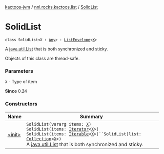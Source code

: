 [kactoos-jvm](../../index.md) / [nnl.rocks.kactoos.list](../index.md) / [SolidList](./index.md)

# SolidList

`class SolidList<X : `[`Any`](https://kotlinlang.org/api/latest/jvm/stdlib/kotlin/-any/index.html)`> : `[`ListEnvelope`](../-list-envelope/index.md)`<`[`X`](index.md#X)`>`

A [java.util.List](http://docs.oracle.com/javase/8/docs/api/java/util/List.html) that is both synchronized and sticky.

Objects of this class are thread-safe.

### Parameters

`X` - Type of item

**Since**
0.24

### Constructors

| Name | Summary |
|---|---|
| [&lt;init&gt;](-init-.md) | `SolidList(vararg items: `[`X`](index.md#X)`)`<br>`SolidList(items: `[`Iterator`](https://kotlinlang.org/api/latest/jvm/stdlib/kotlin.collections/-iterator/index.html)`<`[`X`](index.md#X)`>)`<br>`SolidList(items: `[`Iterable`](https://kotlinlang.org/api/latest/jvm/stdlib/kotlin.collections/-iterable/index.html)`<`[`X`](index.md#X)`>)``SolidList(list: `[`Collection`](https://kotlinlang.org/api/latest/jvm/stdlib/kotlin.collections/-collection/index.html)`<`[`X`](index.md#X)`>)`<br>A [java.util.List](http://docs.oracle.com/javase/8/docs/api/java/util/List.html) that is both synchronized and sticky. |
